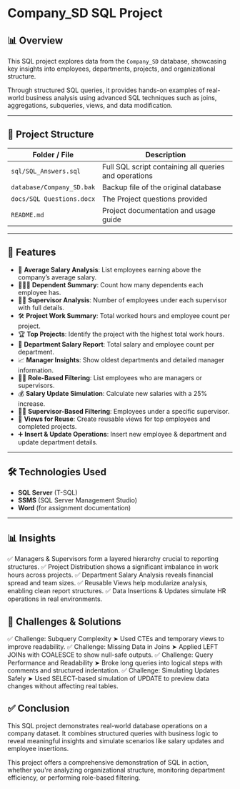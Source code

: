 # Company_SD SQL Project

## 📊 Overview

This SQL project explores data from the `Company_SD` database, showcasing key insights into employees, departments, projects, and organizational structure.

Through structured SQL queries, it provides hands-on examples of real-world business analysis using advanced SQL techniques such as joins, aggregations, subqueries, views, and data modification.

---

## 📁 Project Structure

| Folder / File | Description |
|---------------|-------------|
| `sql/SQL_Answers.sql` | Full SQL script containing all queries and operations |
| `database/Company_SD.bak` | Backup file of the original database |
| `docs/SQL Questions.docx` | The Project questions provided |
| `README.md` | Project documentation and usage guide |

---

## 🚀 Features

- 🧮 **Average Salary Analysis**: List employees earning above the company’s average salary.  
- 👨‍👩‍👧 **Dependent Summary**: Count how many dependents each employee has.  
- 🧑‍💼 **Supervisor Analysis**: Number of employees under each supervisor with full details.  
- 🛠️ **Project Work Summary**: Total worked hours and employee count per project.  
- 🏆 **Top Projects**: Identify the project with the highest total work hours.  
- 🏢 **Department Salary Report**: Total salary and employee count per department.  
- 📈 **Manager Insights**: Show oldest departments and detailed manager information.  
- 👨‍💻 **Role-Based Filtering**: List employees who are managers or supervisors.  
- 💰 **Salary Update Simulation**: Calculate new salaries with a 25% increase.  
- 👨‍👦 **Supervisor-Based Filtering**: Employees under a specific supervisor.  
- 👀 **Views for Reuse**: Create reusable views for top employees and completed projects.  
- ➕ **Insert & Update Operations**: Insert new employee & department and update department details.

---

## 🛠 Technologies Used

- **SQL Server** (T-SQL)
- **SSMS** (SQL Server Management Studio)
- **Word** (for assignment documentation)

---

## 📊 Insights

✅ Managers & Supervisors form a layered hierarchy crucial to reporting structures.
✅ Project Distribution shows a significant imbalance in work hours across projects.
✅ Department Salary Analysis reveals financial spread and team sizes.
✅ Reusable Views help modularize analysis, enabling clean report structures.
✅ Data Insertions & Updates simulate HR operations in real environments.

## 🧩 Challenges & Solutions

✅ Challenge: Subquery Complexity
➤ Used CTEs and temporary views to improve readability.
✅ Challenge: Missing Data in Joins
➤ Applied LEFT JOINs with COALESCE to show null-safe outputs.
✅ Challenge: Query Performance and Readability
➤ Broke long queries into logical steps with comments and structured indentation.
✅ Challenge: Simulating Updates Safely
➤ Used SELECT-based simulation of UPDATE to preview data changes without affecting real tables.

## ✅ Conclusion

This SQL project demonstrates real-world database operations on a company dataset.
It combines structured queries with business logic to reveal meaningful insights and simulate scenarios like salary updates and employee insertions.

This project offers a comprehensive demonstration of SQL in action, whether you're analyzing organizational structure, monitoring department efficiency, or performing role-based filtering.

